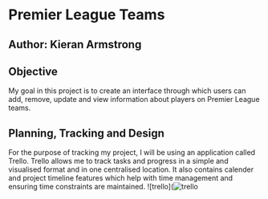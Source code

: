 # Premier League Teams
## Author: Kieran Armstrong
## Objective
My goal in this project is to create an interface through which users can add, remove, update and view information about players on Premier League teams. 

## Planning, Tracking and Design
For the purpose of tracking my project, I will be using an application called Trello. Trello allows me to track tasks and progress in a simple and visualised format and in one centralised location. It also contains calender and project timeline features which help with time management and ensuring time constraints are maintained.
![trello](![trello](https://user-images.githubusercontent.com/99684374/161283554-e7cefb1a-aef4-4864-ba5d-63454010d335.png)
